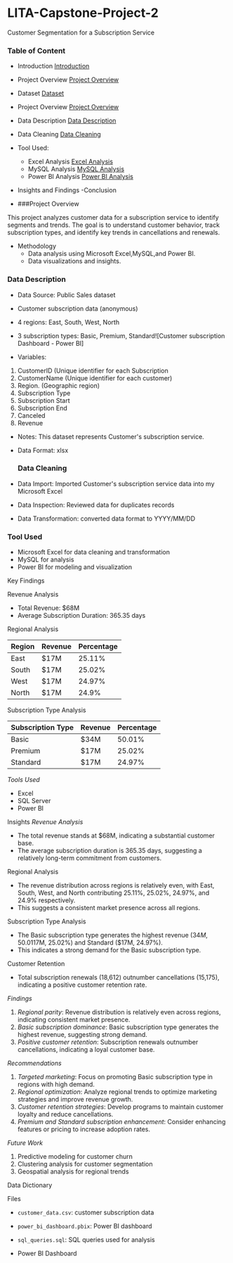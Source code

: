# LITA-Capstone-Project-2
Customer Segmentation for a Subscription Service
### Table of Content
- Introduction [Introduction](#introduction)
- Project Overview [Project Overview](#project_overview)
- Dataset [Dataset](#dataset)

- Project Overview [Project Overview](#project-overview)
- Data Description [Data Description](#data-description)
- Data Cleaning [Data Cleaning](#data-cleaning)
- Tool Used:
  - Excel Analysis [Excel Analysis](#excel-analysis)
  - MySQL Analysis [MySQL Analysis](#mysql_analysis)
  - Power BI Analysis [Power BI Analysis](#power_bi_analysis)

- Insights and Findings 
-Conclusion 




- ###Project Overview

This project analyzes customer data for a subscription service to identify segments and trends. The goal is to understand customer behavior, track subscription types, and identify key trends in cancellations and renewals.




- Methodology
  - Data analysis using Microsoft Excel,MySQL,and Power BI.
  - Data visualizations and insights.

 ### Data Description 
 - Data Source: Public Sales dataset
 - Customer subscription data (anonymous)
- 4 regions: East, South, West, North
- 3 subscription types: Basic, Premium, Standard![Customer subscription Dashboard - Power BI]


- Variables:
 1. CustomerID (Unique identifier for each Subscription 
 2. CustomerName (Unique identifier for each customer)
 3. Region. (Geographic region)
 4. Subscription Type 
 5. Subscription Start
 6. Subscription End
 7. Canceled 
 8. Revenue 

- Notes: This dataset represents Customer's subscription service.
- Data Format: xlsx

  ### Data Cleaning 
 - Data Import: Imported Customer's subscription service data into my Microsoft Excel
 - Data Inspection: Reviewed data for duplicates records 
 - Data Transformation: converted data format to YYYY/MM/DD

### Tool Used
- Microsoft Excel for data cleaning and transformation 
- MySQL for analysis 
- Power BI for modeling and visualization





Key Findings

Revenue Analysis

- Total Revenue: $68M
- Average Subscription Duration: 365.35 days

Regional Analysis

| Region | Revenue | Percentage |
| --- | --- | --- |
| East | $17M | 25.11% |
| South | $17M | 25.02% |
| West | $17M | 24.97% |
| North | $17M | 24.9% |

Subscription Type Analysis

| Subscription Type | Revenue | Percentage |
| --- | --- | --- |
| Basic | $34M | 50.01% |
| Premium | $17M | 25.02% |
| Standard | $17M | 24.97% |

*Tools Used*

- Excel
- SQL Server
- Power BI





Insights
*Revenue Analysis*

- The total revenue stands at $68M, indicating a substantial customer base.
- The average subscription duration is 365.35 days, suggesting a relatively long-term commitment from customers.

Regional Analysis

- The revenue distribution across regions is relatively even, with East, South, West, and North contributing 25.11%, 25.02%, 24.97%, and 24.9% respectively.
- This suggests a consistent market presence across all regions.

Subscription Type Analysis

- The Basic subscription type generates the highest revenue ($34M, 50.01%), followed by Premium ($17M, 25.02%) and Standard ($17M, 24.97%).
- This indicates a strong demand for the Basic subscription type.

Customer Retention

- Total subscription renewals (18,612) outnumber cancellations (15,175), indicating a positive customer retention rate.

*Findings*

1. *Regional parity*: Revenue distribution is relatively even across regions, indicating consistent market presence.
2. *Basic subscription dominance*: Basic subscription type generates the highest revenue, suggesting strong demand.
3. *Positive customer retention*: Subscription renewals outnumber cancellations, indicating a loyal customer base.

*Recommendations*

1. *Targeted marketing*: Focus on promoting Basic subscription type in regions with high demand.
2. *Regional optimization*: Analyze regional trends to optimize marketing strategies and improve revenue growth.
3. *Customer retention strategies*: Develop programs to maintain customer loyalty and reduce cancellations.
4. *Premium and Standard subscription enhancement*: Consider enhancing features or pricing to increase adoption rates.

*Future Work*

1. Predictive modeling for customer churn
2. Clustering analysis for customer segmentation
3. Geospatial analysis for regional trends

Data Dictionary



Files

- `customer_data.csv`: customer subscription data
- `power_bi_dashboard.pbix`: Power BI dashboard
- `sql_queries.sql`: SQL queries used for analysis







- Power BI Dashboard


